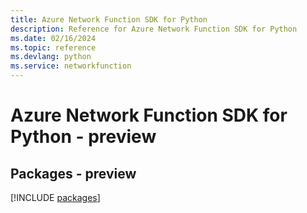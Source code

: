 ```yaml
---
title: Azure Network Function SDK for Python
description: Reference for Azure Network Function SDK for Python
ms.date: 02/16/2024
ms.topic: reference
ms.devlang: python
ms.service: networkfunction
---
```

# Azure Network Function SDK for Python - preview
## Packages - preview
[!INCLUDE [packages](network-function-index.md)]